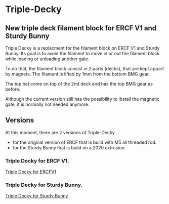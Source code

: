 # Triple-Decky

## New triple deck filament block for ERCF V1 and Sturdy Bunny

Triple Decky is a replacment for the filament block on ERCF V1 and Sturdy Bunny. Its goal is to avoid the filament to move in or out the filament block while loading or unloading another gate.

To do that, the filament block consist in 2 parts (decks), that are kept appart by magnets. The filament is lifted by 1mm from the bottom BMG gear.

The top hat come on top of the 2nd deck and has the top BMG gear as before. 

Although the current version still has the possibility to ibstall the magnetic gate, it is normally not needed anymore.

## Versions

At this moment, there are 2 versions of Triple-Decky.

* for the original version of ERCF that is build with M5 all threaded rod.
* for the Sturdy Bunny that is build on a 2020 extrusion.




### Triple Decky for ERCF V1.
[Triple Decky for ERCFV1](https://github.com/gneu42/Triple-Decky/Images/TD%20for%20ERCF-V1.JPG)

### Triple Decky for Sturdy Bunny.
[Triple Decky for Sturdy Bunny](https://github.com/gneu42/Triple-Decky/blob/main/Images/TD%20for%20Sturdy-Bunny.JPG)

